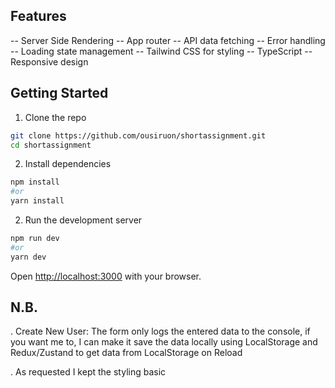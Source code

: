 ## Features

-- Server Side Rendering
-- App router
-- API data fetching
-- Error handling
-- Loading state management
-- Tailwind CSS for styling
-- TypeScript
-- Responsive design


## Getting Started

1. Clone the repo
```bash
git clone https://github.com/ousiruon/shortassignment.git
cd shortassignment
```

2. Install dependencies
```bash
npm install
#or
yarn install
```
2. Run the development server
```bash
npm run dev
#or
yarn dev
```

Open [http://localhost:3000](http://localhost:3000) with your browser.


## N.B.

. Create New User: The form only logs the entered data to the console, if you want me to, I can make it save the data locally using LocalStorage and Redux/Zustand to get data from LocalStorage on Reload

. As requested I kept the styling basic